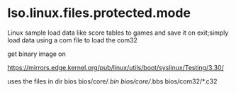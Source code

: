 # Iso.linux.files.protected.mode
Linux sample load data like score tables to games and save it on exit;simply load data using a com file to load the com32


get binary image on 


https://mirrors.edge.kernel.org/pub/linux/utils/boot/syslinux/Testing/3.30/

uses the files in dir bios
bios/core/*.bin
bios/core/*.bbs
bios/com32/*.c32
